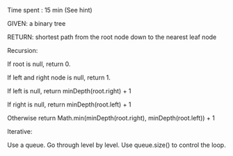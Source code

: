 Time spent : 15 min (See hint)

GIVEN: a binary tree

RETURN: shortest path from the root node down to the nearest leaf node



Recursion:

If root is null, return 0.

If left and right node is null, return 1.

If left is null, return minDepth(root.right) + 1

If right is null, return minDepth(root.left) + 1

Otherwise return Math.min(minDepth(root.right), minDepth(root.left)) + 1



Iterative:

Use a queue. Go through level by level. Use queue.size() to control the loop.